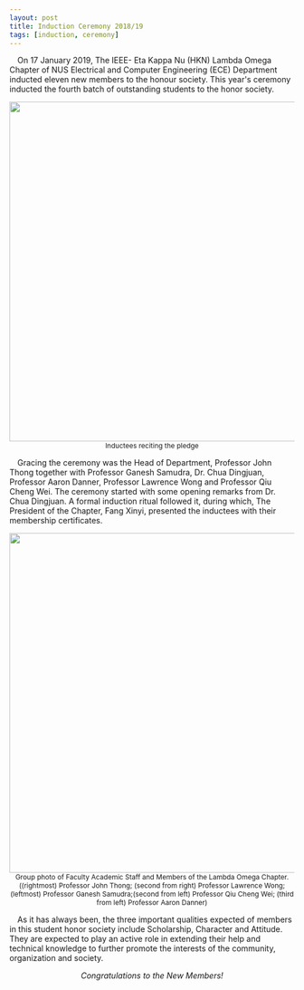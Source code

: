 ```yaml
---
layout: post
title: Induction Ceremony 2018/19
tags: [induction, ceremony]
---
```


&emsp;On 17 January 2019, The IEEE- Eta Kappa Nu (HKN) Lambda Omega Chapter of NUS Electrical and Computer Engineering (ECE) Department inducted eleven new members to the honour society. This year's ceremony inducted the fourth batch of outstanding students to the honor society.

<div style="text-align:center; font-size: 12px">
    <img src ="/news/img/2019/2019-01-17-ic-1-1.jpg" width="600"><br>
    Inductees reciting the pledge
</div>

&emsp;Gracing the ceremony was the Head of Department, Professor John Thong together with Professor Ganesh Samudra, Dr. Chua Dingjuan, Professor Aaron Danner, Professor Lawrence Wong and Professor Qiu Cheng Wei. The ceremony started with some opening remarks from Dr. Chua Dingjuan. A formal induction ritual followed it, during which, The President of the Chapter, Fang Xinyi, presented the inductees with their membership certificates.

<div style="text-align:center; font-size: 12px">
    <img src ="/news/img/2019/2019-01-17-ic-1-2.jpg" width="600"><br>
    Group photo of Faculty Academic Staff and Members of the Lambda Omega Chapter.((rightmost) Professor John Thong; (second from right) Professor Lawrence Wong; (leftmost) Professor Ganesh Samudra;(second from left) Professor Qiu Cheng Wei; (third from left) Professor Aaron Danner) 
</div>

&emsp;As it has always been, the three important qualities expected of members in this student honor society include Scholarship, Character and Attitude. They are expected to play an active role in extending their help and technical knowledge to further promote the interests of the community, organization and society.

<p style="text-align: center; font-style: italic;">
    Congratulations to the New Members!
</p>
